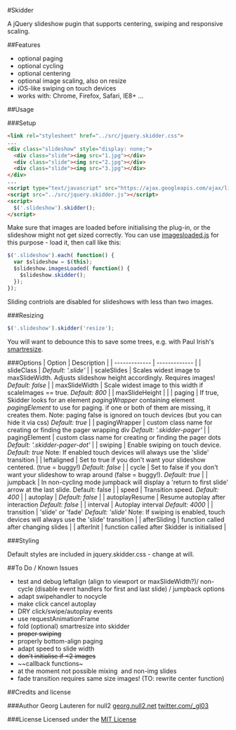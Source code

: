 #Skidder

A jQuery slideshow pugin that supports centering, swiping and responsive scaling.

##Features
- optional paging
- optional cycling
- optional centering
- optional image scaling, also on resize
- iOS-like swiping on touch devices
- works with: Chrome, Firefox, Safari, IE8+ ...

##Usage

###Setup
```html
<link rel="stylesheet" href="../src/jquery.skidder.css">
...
<div class="slideshow" style="display: none;">
  <div class="slide"><img src="1.jpg"></div>
  <div class="slide"><img src="2.jpg"></div>
  <div class="slide"><img src="3.jpg"></div>
</div>
...
<script type="text/javascript" src="https://ajax.googleapis.com/ajax/libs/jquery/1.10.2/jquery.min.js"></script>
<script src="../src/jquery.skidder.js"></script>
<script>
  $('.slideshow').skidder();
</script>
```

Make sure that images are loaded before initialising the plug-in, or the slideshow might not get sized correctly. You can use [imagesloaded.js](https://github.com/desandro/imagesloaded) for this purpose - load it, then call like this:

```js
$('.slideshow').each( function() {
  var $slideshow = $(this);
  $slideshow.imagesLoaded( function() {
    $slideshow.skidder();
  });
});
```
Sliding contriols are disabled for slideshows with less than two images.

###Resizing
```js
$('.slideshow').skidder('resize');
```

You will want to debounce this to save some trees, e.g. with Paul Irish's [smartresize](http://www.paulirish.com/2009/throttled-smartresize-jquery-event-handler/).

###Options
| Option          | Description   |
| ------------- | ------------- |
| slideClass      | _Default: '.slide'_     |
| scaleSlides     | Scales widest image to maxSlideWidth. Adjusts slideshow height accordingly. Requires images! _Default: false_     |
| maxSlideWidth   | Scale widest image to this width if scaleImages == true. _Default: 800_   |
| maxSlideHeight  |    |
| paging          | If true, Skidder looks for an element _pagingWrapper_ containing element _pagingElement_ to use for paging. if one or both of them are missing, it creates them. Note: paging false is ignored on touch devices (but you can hide it via css) _Default: true_  |
| pagingWrapper   | custom class name for creating or finding the pager wrapping div _Default: '.skidder-pager'_     |
| pagingElement   | custom class name for creating or finding the pager dots _Default: '.skidder-pager-dot'_     |
| swiping         | Enable swiping on touch device. _Default: true_ Note: If enabled touch devices will always use the 'slide' transition  |
| leftaligned     | Set to true if you don't want your slideshow centered. (true = buggy!) _Default: false_    |
| cycle           | Set to false if you don't want your slideshow to wrap around (false = buggy!). _Default: true_    |
| jumpback        | In non-cycling mode jumpback will display a 'return to first slide' arrow at the last slide. Default: false    |
| speed           | Transition speed. _Default: 400_    |
| autoplay        | _Default: false_    |
| autoplayResume  | Resume autoplay after interaction  _Default: false_  |
| interval        | Autoplay interval _Default: 4000_    |
| transition      | 'slide' or 'fade' _Default: 'slide'_ Note: If swiping is enabled, touch devices will always use the 'slide' transition   |
| afterSliding    | function called after changing slides    |
| afterInit       | function called after Skidder is initialised    |


###Styling

Default styles are included in jquery.skidder.css - change at will.

##To Do / Known Issues
- test and debug leftalign (align to viewport or maxSlideWidth?)/ non-cycle (disable event handlers for first and last slide) / jumpback options
- adapt swipehandler to nocycle
- make click cancel autoplay
- DRY click/swipe/autoplay events
- use requestAnimationFrame
- fold (optional) smartresize into skidder
- ~~proper swiping~~
- properly bottom-align paging
- adapt speed to slide width
- ~~don't initialise if <2 images~~
- ~~callback functions~
- at the moment not possible mixing <img> and non-img slides
- fade transition requires same size images! (TO: rewrite center function)

##Credits and license

###Author
Georg Lauteren for null2
[georg.null2.net](http://georg.null2.net)
[twitter.com/_gl03](http://twitter.com/_gl03)

###License
Licensed under the [MIT License](http://opensource.org/licenses/MIT)